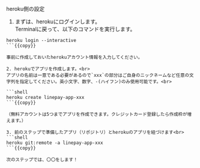 heroku側の設定

1. まずは、herokuにログインします。<br>
Terminalに戻って、以下のコマンドを実行します。<br>

```shell
heroku login --interactive
```{{copy}}

事前に作成しておいたherokuアカウント情報を入力してください。

2. herokuでアプリを作成します。<br>
アプリの名前は一意である必要があるので`xxx`の部分はご自身のニックネームなど任意の文字列を指定してください。英小文字、数字、-(ハイフン)のみ使用可能です。<br>

```shell
heroku create linepay-app-xxx
```{{copy}}

（無料アカウントは5つまでアプリを作成できます。クレジットカード登録したら作成枠が増えます。）

3. 前のステップで準備したアプリ（リポジトリ）とherokuのアプリを紐づけます<br>
```shell
heroku git:remote -a linepay-app-xxx
```{{copy}}

次のステップでは、〇〇をします！
